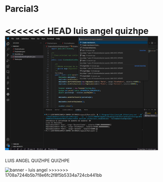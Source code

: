 # Parcial3
<<<<<<< HEAD
luis angel quizhpe 
<img src="/repaso examen.jpg" alt="banner - luis angel">
=======
LUIS ANGEL QUIZHPE QUIZHPE

<img src="[https://media.licdn.com/dms/image/v2/D4E16AQFVvM7VkIMNAQ/profile-displaybackgroundimage-shrink_350_1400/B4EZbqa7WvHYAc-/0/1747689650262?e=1753315200&v=beta&t=Mb6LuSM_2QN17pFLTg1s207yt3PmnQ69KDmiKz-AW0o](https://drive.google.com/file/d/1zrLuqUA4P5eAlnhORB1wKbUMwnDgp71v/view?usp=sharing)" alt="banner - luis angel">
>>>>>>> 1708a7244b5b7f8e6fc2f8f5b5334a724cb441bb
